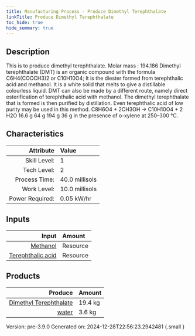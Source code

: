 ```yaml
---
title: Manufacturing Process - Produce Dimethyl Terephthalate
linkTitle: Produce Dimethyl Terephthalate
toc_hide: true
hide_summary: true
---
```


## Description
&#10;&#9;&#9;&#9;This is to produce dimethyl terephthalate. Molar mass : 194.186 &#10;&#9;&#9;&#9;Dimethyl terephthalate (DMT) is an organic compound with the formula C6H4(COOCH3)2&#10;&#9;&#9;&#9;or C10H10O4;&#10;&#9;&#9;&#9;&#10;&#9;&#9;&#9;It is the diester formed from terephthalic acid and methanol.&#10;&#9;&#9;&#9;It is a white solid that melts to give a distillable colourless liquid.&#10;&#9;&#9;&#9;&#10;&#9;&#9;&#9;DMT can also be made by a different route, namely direct esterification of &#10;&#9;&#9;&#9;terephthalic acid with methanol. The dimethyl terephthalate that is formed is &#10;&#9;&#9;&#9;then purified by distillation. Even terephthalic acid of low purity may be used &#10;&#9;&#9;&#9;in this method.&#10;&#10;&#9;&#9;&#9;C8H6O4 + 2CH3OH → C10H10O4 + 2 H2O&#10;&#9;&#9;&#9; 16.6 g     64 g     194 g     36 g&#10;&#9;&#9;&#9;in the presence of o-xylene at 250–300 °C.&#10;&#9;&#9;

## Characteristics

| Attribute      | Value |
|--------:|:------|
|Skill Level:|1|
|Tech Level:|2|
|Process Time:|40.0 millisols|
|Work Level:|10.0 millisols|
|Power Required:|0.05 kW/hr|

## Inputs

| Input      | Amount |
|--------:|:------|
|[Methanol](/docs/definitions/resource/methanol)|Resource|6.4 kg|
|[Terephthalic acid](/docs/definitions/resource/terephthalic-acid)|Resource|1.66 kg|

## Products


| Produce      | Amount |
|--------:|:------|
|[Dimethyl Terephthalate](/docs/definitions/resource/dimethyl-terephthalate)|19.4 kg|
|[water](/docs/definitions/resource/water)|3.6 kg|


Version: pre-3.9.0 Generated on: 2024-12-28T22:56:23.2942481
{.small }

